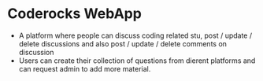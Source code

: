 # Coderocks WebApp

<ul>
  <li>A platform where people can discuss coding related stu , post / update / delete discussions and also post / update / delete comments on discussion</li>
  <li>Users can create their collection of questions from di erent platforms and can request admin to add more material.</li>
</ul>

